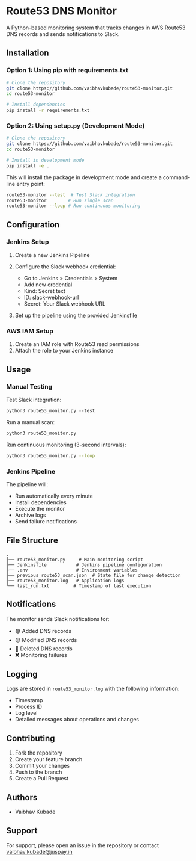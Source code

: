 # Route53 DNS Monitor

A Python-based monitoring system that tracks changes in AWS Route53 DNS records and sends notifications to Slack.

## Installation

### Option 1: Using pip with requirements.txt
```bash
# Clone the repository
git clone https://github.com/vaibhavkubade/route53-monitor.git
cd route53-monitor

# Install dependencies
pip install -r requirements.txt
```

### Option 2: Using setup.py (Development Mode)
```bash
# Clone the repository
git clone https://github.com/vaibhavkubade/route53-monitor.git
cd route53-monitor

# Install in development mode
pip install -e .
```

This will install the package in development mode and create a command-line entry point:
```bash
route53-monitor --test  # Test Slack integration
route53-monitor        # Run single scan
route53-monitor --loop # Run continuous monitoring
```

## Configuration

### Jenkins Setup

1. Create a new Jenkins Pipeline
2. Configure the Slack webhook credential:
   - Go to Jenkins > Credentials > System
   - Add new credential
   - Kind: Secret text
   - ID: slack-webhook-url
   - Secret: Your Slack webhook URL

3. Set up the pipeline using the provided Jenkinsfile

### AWS IAM Setup

1. Create an IAM role with Route53 read permissions
2. Attach the role to your Jenkins instance

## Usage

### Manual Testing

Test Slack integration:
```bash:readme.md
python3 route53_monitor.py --test
```

Run a manual scan:
```bash
python3 route53_monitor.py
```

Run continuous monitoring (3-second intervals):
```bash
python3 route53_monitor.py --loop
```

### Jenkins Pipeline

The pipeline will:
- Run automatically every minute
- Install dependencies
- Execute the monitor
- Archive logs
- Send failure notifications

## File Structure

```
.
├── route53_monitor.py     # Main monitoring script
├── Jenkinsfile           # Jenkins pipeline configuration
├── .env                  # Environment variables
├── previous_route53_scan.json  # State file for change detection
├── route53_monitor.log   # Application logs
└── last_run.txt         # Timestamp of last execution
```

## Notifications

The monitor sends Slack notifications for:
- 🟢 Added DNS records
- 🟡 Modified DNS records
- 🔴 Deleted DNS records
- ❌ Monitoring failures

## Logging

Logs are stored in `route53_monitor.log` with the following information:
- Timestamp
- Process ID
- Log level
- Detailed messages about operations and changes

## Contributing

1. Fork the repository
2. Create your feature branch
3. Commit your changes
4. Push to the branch
5. Create a Pull Request

## Authors

- Vaibhav Kubade

## Support

For support, please open an issue in the repository or contact vaibhav.kubade@juspay.in
